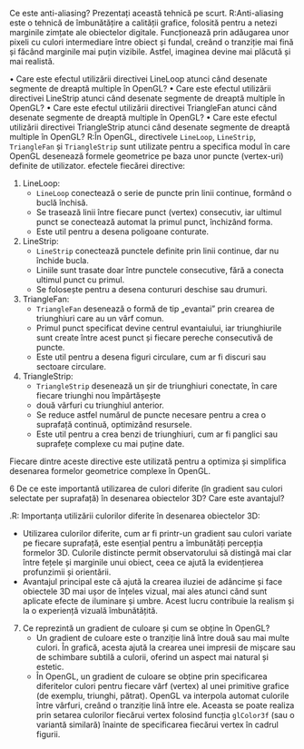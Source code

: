 Ce este anti-aliasing? Prezentați această tehnică pe scurt.
R:Anti-aliasing este o tehnică de îmbunătățire a calității grafice, folosită pentru a netezi marginile zimțate
ale obiectelor digitale. 
Funcționează prin adăugarea unor pixeli cu culori intermediare între obiect și fundal, creând o tranziție mai
fină și făcând marginile mai puțin vizibile. Astfel, imaginea devine mai plăcută și mai realistă.

• Care este efectul utilizării directivei LineLoop atunci când
desenate segmente de dreaptă multiple în OpenGL?
• Care este efectul utilizării directivei LineStrip atunci când
desenate segmente de dreaptă multiple în OpenGL?
• Care este efectul utilizării directivei TriangleFan atunci când
desenate segmente de dreaptă multiple în OpenGL?
• Care este efectul utilizării directivei TriangleStrip atunci când
desenate segmente de dreaptă multiple în OpenGL?
R:În OpenGL, directivele `LineLoop`, `LineStrip`, `TriangleFan` și `TriangleStrip` sunt utilizate pentru 
a specifica modul
în care OpenGL desenează formele geometrice pe baza unor puncte (vertex-uri) definite de utilizator.
efectele fiecărei directive:
1. LineLoop:
   - `LineLoop` conectează o serie de puncte prin linii continue, formând o buclă închisă. 
   - Se trasează linii între fiecare punct (vertex) consecutiv, iar ultimul punct se conectează
     automat la primul punct, închizând forma.
   - Este util pentru a desena poligoane conturate.
2. LineStrip:
   - `LineStrip` conectează punctele definite prin linii continue, dar nu închide bucla.
   - Liniile sunt trasate doar între punctele consecutive, fără a conecta ultimul punct cu primul.
   - Se folosește pentru a desena contururi deschise sau drumuri.
3. TriangleFan:
   - `TriangleFan` desenează o formă de tip „evantai” prin crearea de triunghiuri care au un vârf comun.
   - Primul punct specificat devine centrul evantaiului, iar triunghiurile sunt create între acest punct și
     fiecare pereche consecutivă de puncte.
   - Este util pentru a desena figuri circulare, cum ar fi discuri sau sectoare circulare.
4. TriangleStrip:
   - `TriangleStrip` desenează un șir de triunghiuri conectate, în care fiecare triunghi nou împărtășește
   - două vârfuri cu triunghiul anterior.
   - Se reduce astfel numărul de puncte necesare pentru a crea o suprafață continuă, optimizând resursele.
   - Este util pentru a crea benzi de triunghiuri, cum ar fi panglici sau suprafețe
    complexe cu mai puține date.

Fiecare dintre aceste directive este utilizată pentru a optimiza și simplifica desenarea formelor
geometrice complexe în OpenGL.

6 De ce este importantă utilizarea de culori diferite (în gradient sau
culori selectate per suprafață) în desenarea obiectelor 3D? Care este avantajul?

.R: Importanța utilizării culorilor diferite în desenarea obiectelor 3D:
   - Utilizarea culorilor diferite, cum ar fi printr-un gradient sau culori variate pe fiecare suprafață, este esențial
 pentru a îmbunătăți percepția formelor 3D. Culorile distincte permit observatorului să distingă mai clar între fețele
 și marginile unui obiect, ceea ce ajută la evidențierea profunzimii și orientării.
   - Avantajul principal este că ajută la crearea iluziei de adâncime și face obiectele 3D mai ușor de înțeles vizual,
mai ales atunci când sunt aplicate efecte de iluminare și umbre. Acest lucru contribuie la realism și la
 o experiență vizuală îmbunătățită.

7. Ce reprezintă un gradient de culoare și cum se obține în OpenGL?
   - Un gradient de culoare este o tranziție lină între două sau mai multe culori. În grafică, acesta ajută la crearea
    unei impresii de mișcare sau de schimbare subtilă a culorii, oferind un aspect mai natural și estetic.
   - În OpenGL, un gradient de culoare se obține prin specificarea diferitelor culori pentru fiecare vârf (vertex)
      al unei primitive grafice (de exemplu, triunghi, pătrat). OpenGL va interpola automat culorile între vârfuri,
       creând o tranziție lină între ele. Aceasta se poate realiza prin setarea culorilor fiecărui vertex folosind
      funcția `glColor3f` (sau o variantă similară) înainte de specificarea fiecărui vertex în cadrul figurii.
